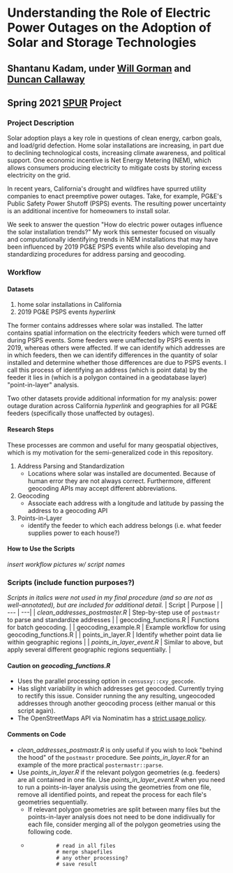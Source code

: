 # Understanding the Role of Electric Power Outages on the Adoption of Solar and Storage Technologies
## Shantanu Kadam, under [Will Gorman](https://sites.google.com/view/whgorman/home) and [Duncan Callaway](https://erg.berkeley.edu/people/callaway-duncan/) 
## Spring 2021 [SPUR](https://nature.berkeley.edu/undergraduate-research/spur/) Project
### Project Description
Solar adoption plays a key role in questions of clean energy, carbon goals, and load/grid defection. Home solar installations are increasing, in part due to declining technological costs, increasing climate awareness, and political support. One economic incentive is Net Energy Metering (NEM), which allows consumers producing electricity to mitigate costs by storing excess electricity on the grid.

In recent years, California's drought and wildfires have spurred utility companies to enact preemptive power outages. Take, for example, PG&E's Public Safety Power Shutoff (PSPS) events. The resulting power uncertainty is an additional incentive for homeowners to install solar. 

We seek to answer the question "How do electric power outages influence the solar installation trends?" My work this semester focused on visually and computationally identifying trends in NEM installations that may have been influenced by 2019 PG&E PSPS events while also developing and standardizing procedures for address parsing and geocoding.

### Workflow 
#### Datasets
1. home solar installations in California 
2. 2019 PG&E PSPS events _hyperlink_

The former contains addresses where solar was installed. The latter contains spatial information on the electricity feeders which were turned off during PSPS events. Some feeders were unaffected by PSPS events in 2019, whereas others were affected. If we can identify which addresses are in which feeders, then we can identify differences in the quantity of solar installed and determine whether those differences are due to PSPS events. I call this process of identifying an address (which is point data) by the feeder it lies in (which is a polygon contained in a geodatabase layer) "point-in-layer" analysis. 

Two other datasets provide additional information for my analysis: power outage duration across California _hyperlink_ and geographies for all PG&E feeders (specifically those unaffected by outages).

#### Research Steps
These processes are common and useful for many geospatial objectives, which is my motivation for the semi-generalized code in this repository. 
1. Address Parsing and Standardization
   * Locations where solar was installed are documented. Because of human error they are not always correct. Furthermore, different geocoding APIs may accept different abbreviations. 
3. Geocoding
   * Associate each address with a longitude and latitude by passing the address to a geocoding API
5. Points-in-Layer 
   * identify the feeder to which each address belongs (i.e. what feeder supplies power to each house?)

#### How to Use the Scripts
_insert workflow pictures w/ script names_

### Scripts (include function purposes?)
_Scripts in italics were not used in my final procedure (and so are not as well-annotated), but are included for additional detail._
| Script | Purpose |
| --- | ---|
| _clean_addresses_postmaster.R_ | Step-by-step use of `postmastr` to parse and standardize addresses |
| geocoding_functions.R | Functions for batch geocoding. |
| geocoding_example.R | Example workflow for using geocoding_functions.R |
| points_in_layer.R | Identify whether point data lie within geographic regions |
| _points_in_layer_event.R_ | Similar to above, but apply several different geographic regions sequentially. |

#### Caution on _geocoding_functions.R_
* Uses the parallel processing option in `censusxy::cxy_geocode`. 
* Has slight variability in which addresses get geocoded. Currently trying to rectify this issue. Consider running the any resulting, ungeocoded addresses through another geocoding process (either manual or this script again). 
* The OpenStreetMaps API via Nominatim has a [strict usage policy](https://operations.osmfoundation.org/policies/nominatim/). 

#### Comments on Code
* _clean_addresses_postmastr.R_ is only useful if you wish to look "behind the hood" of the `postmastr` procedure. See _points_in_layer.R_ for an example of the more practical `postermastr::parse`.
* Use _points_in_layer.R_ if the relevant polygon geometries (e.g. feeders) are all contained in one file. Use _points_in_layer_event.R_  when you need to run a points-in-layer analysis using the geometries from one file, remove all identified points, and repeat the process for each file's geometries sequentially.
   * If relevant polygon geometries are split between many files but the points-in-layer analysis does not need to be done indidivually for each file, consider merging all of the polygon geometries using the following code. 
   *  ```
               # read in all files 
               # merge shapefiles 
               # any other processing? 
               # save result  
      ```
